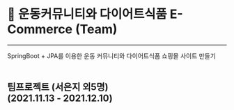 # 💪 운동커뮤니티와 다이어트식품 E-Commerce (Team)
-------------
SpringBoot + JPA를 이용한 운동 커뮤니티와 다이어트식품 쇼핑몰 사이트 만들기<br/> <br/>

팀프로젝트 (서은지 외5명) <br/>
(2021.11.13 - 2021.12.10) <br/>
------------
